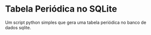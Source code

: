 # Tabela Periódica no SQLite

Um script python simples que gera uma tabela periódica no banco de dados 
sqlite.
